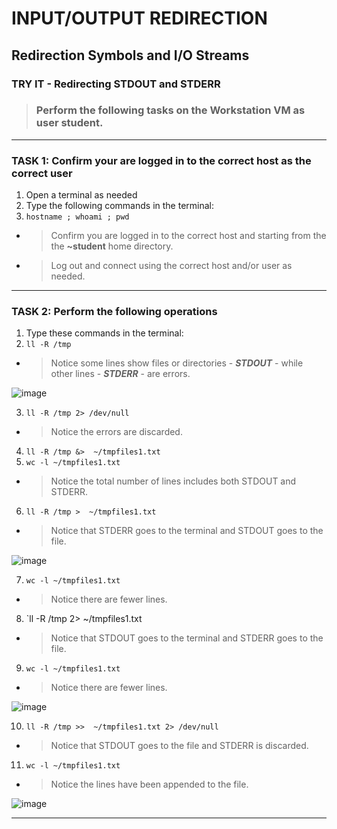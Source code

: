 # INPUT/OUTPUT REDIRECTION
## Redirection Symbols and I/O Streams

### TRY IT - Redirecting STDOUT and STDERR

> ### Perform the following tasks on the **Workstation VM** as user **student**.

******
### TASK 1: Confirm your are logged in to the correct host as the correct user
1. Open a terminal as needed
2. Type the following commands in the terminal:
3. `hostname ; whoami ; pwd `
- > Confirm you are logged in to the correct host and starting from the the **~student** home directory.
- > Log out and connect using the correct host and/or user as needed.
******
### TASK 2: Perform the following operations
1. Type these commands in the terminal: 
2. `ll -R /tmp `
- > Notice some lines show files or directories - ***STDOUT*** -  while other lines - ***STDERR*** - are errors.

![image](https://user-images.githubusercontent.com/36435980/144664087-d17fa012-793b-4b5d-8faf-f7c6ac4e00c2.png)

3. `ll -R /tmp 2> /dev/null `
- > Notice the errors are discarded.
4. `ll -R /tmp &>  ~/tmpfiles1.txt `
5. `wc -l ~/tmpfiles1.txt `
- > Notice the total number of lines includes both STDOUT and STDERR.
6. `ll -R /tmp >  ~/tmpfiles1.txt `
- > Notice that STDERR goes to the terminal and STDOUT goes to the file.

![image](https://user-images.githubusercontent.com/36435980/144664146-b7ef0747-905d-4ac4-8236-d012256f4ee5.png)
		
7. `wc -l ~/tmpfiles1.txt `
- > Notice there are fewer lines.
8. `ll -R /tmp 2>  ~/tmpfiles1.txt 
- > Notice that STDOUT goes to the terminal and STDERR goes to the file.
9. `wc -l ~/tmpfiles1.txt `
- > Notice there are fewer lines.

![image](https://user-images.githubusercontent.com/36435980/144664232-7fa5f69a-0c24-4771-b98b-77c6309fa651.png)
		
10. `ll -R /tmp >>  ~/tmpfiles1.txt 2> /dev/null `
- > Notice that STDOUT goes to the file and STDERR is discarded.
11. `wc -l ~/tmpfiles1.txt `
- > Notice the lines have been appended to the file.

![image](https://user-images.githubusercontent.com/36435980/144664286-bf18d40f-e3ee-4ca4-8711-3034a0c23c67.png)

******
